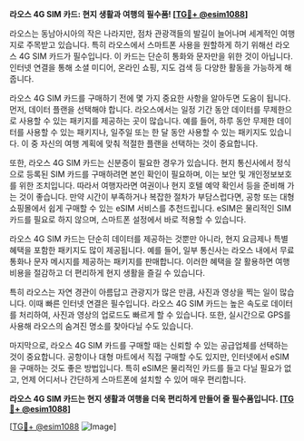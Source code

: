 **라오스 4G SIM 카드: 현지 생활과 여행의 필수품! [[TG💪+ @esim1088](https://t.me/s/esim1088)]**

라오스는 동남아시아의 작은 나라지만, 점차 관광객들의 발길이 늘어나며 세계적인 여행지로 주목받고 있습니다. 특히 라오스에서 스마트폰 사용을 원할하게 하기 위해선 라오스 4G SIM 카드가 필수입니다. 이 카드는 단순히 통화와 문자만을 위한 것이 아닙니다. 인터넷 연결을 통해 소셜 미디어, 온라인 쇼핑, 지도 검색 등 다양한 활동을 가능하게 해줍니다.

라오스 4G SIM 카드를 구매하기 전에 몇 가지 중요한 사항을 알아두면 도움이 됩니다. 먼저, 데이터 플랜을 선택해야 합니다. 라오스에서는 일정 기간 동안 데이터를 무제한으로 사용할 수 있는 패키지를 제공하는 곳이 많습니다. 예를 들어, 하루 동안 무제한 데이터를 사용할 수 있는 패키지나, 일주일 또는 한 달 동안 사용할 수 있는 패키지도 있습니다. 이 중 자신의 여행 계획에 맞춰 적절한 플랜을 선택하는 것이 중요합니다.

또한, 라오스 4G SIM 카드는 신분증이 필요한 경우가 있습니다. 현지 통신사에서 정식으로 등록된 SIM 카드를 구매하려면 본인 확인이 필요하며, 이는 보안 및 개인정보보호를 위한 조치입니다. 따라서 여행자라면 여권이나 현지 호텔 예약 확인서 등을 준비해 가는 것이 좋습니다. 만약 시간이 부족하거나 복잡한 절차가 부담스럽다면, 공항 또는 대형 쇼핑몰에서 쉽게 구매할 수 있는 eSIM 서비스를 추천드립니다. eSIM은 물리적인 SIM 카드를 필요로 하지 않으며, 스마트폰 설정에서 바로 적용할 수 있습니다.

라오스 4G SIM 카드는 단순히 데이터를 제공하는 것뿐만 아니라, 현지 요금제나 특별 혜택을 포함한 패키지도 많이 제공됩니다. 예를 들어, 일부 통신사는 라오스 내에서 무료 통화나 문자 메시지를 제공하는 패키지를 판매합니다. 이러한 혜택을 잘 활용하면 여행 비용을 절감하고 더 편리하게 현지 생활을 즐길 수 있습니다.

특히 라오스는 자연 경관이 아름답고 관광지가 많은 만큼, 사진과 영상을 찍는 일이 많습니다. 이때 빠른 인터넷 연결은 필수입니다. 라오스 4G SIM 카드는 높은 속도로 데이터를 처리하여, 사진과 영상의 업로드도 빠르게 할 수 있습니다. 또한, 실시간으로 GPS를 사용해 라오스의 숨겨진 명소를 찾아다닐 수도 있습니다.

마지막으로, 라오스 4G SIM 카드를 구매할 때는 신뢰할 수 있는 공급업체를 선택하는 것이 중요합니다. 공항이나 대형 마트에서 직접 구매할 수도 있지만, 인터넷에서 eSIM을 구매하는 것도 좋은 방법입니다. 특히 eSIM은 물리적인 카드를 들고 다닐 필요가 없고, 언제 어디서나 간단하게 스마트폰에 설치할 수 있어 매우 편리합니다.

**라오스 4G SIM 카드는 현지 생활과 여행을 더욱 편리하게 만들어 줄 필수품입니다. [[TG💪+ @esim1088](https://t.me/s/esim1088)]**

[[TG💪+ @esim1088](https://t.me/s/esim1088) ![Image](https://i.postimg.cc/Y0z9fWf4/image.png)]